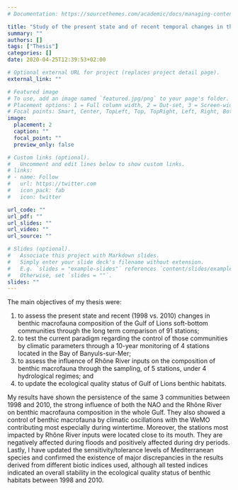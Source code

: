 ```yaml
---
# Documentation: https://sourcethemes.com/academic/docs/managing-content/

title: "Study of the present state and of recent temporal changes in the benthic macrofauna composition of Gulf of Lions soft-bottoms macrobenthic communities, NW Mediterranean"
summary: ""
authors: []
tags: ["Thesis"]
categories: []
date: 2020-04-25T12:39:53+02:00

# Optional external URL for project (replaces project detail page).
external_link: ""

# Featured image
# To use, add an image named `featured.jpg/png` to your page's folder.
# Placement options: 1 = Full column width, 2 = Out-set, 3 = Screen-width
# Focal points: Smart, Center, TopLeft, Top, TopRight, Left, Right, BottomLeft, Bottom, BottomRight.
image:
  placement: 2
  caption: ""
  focal_point: ""
  preview_only: false

# Custom links (optional).
#   Uncomment and edit lines below to show custom links.
# links:
# - name: Follow
#   url: https://twitter.com
#   icon_pack: fab
#   icon: twitter

url_code: ""
url_pdf: ""
url_slides: ""
url_video: ""
url_source: "" 

# Slides (optional).
#   Associate this project with Markdown slides.
#   Simply enter your slide deck's filename without extension.
#   E.g. `slides = "example-slides"` references `content/slides/example-slides.md`.
#   Otherwise, set `slides = ""`.
slides: ""
---
```

The main objectives of my thesis were: 

1. to assess the present state and recent (1998 vs. 2010) changes in benthic macrofauna composition of the Gulf of Lions soft-bottom communities through the long term comparison of 91 stations; 
2. to test the current paradigm regarding the control of those communities by climatic parameters through a 10-year monitoring of 4 stations located in the Bay of Banyuls-sur-Mer; 
3. to assess the influence of Rhône River inputs on the composition of benthic macrofauna through the sampling, of 5 stations, under 4 hydrological regimes; and 
4. to update the ecological quality status of Gulf of Lions benthic habitats. 


My results have shown the persistence of the same 3 communities between 1998 and 2010, the strong influence of both the NAO and the Rhône River on benthic macrofauna composition in the whole Gulf. They also showed a control of benthic macrofauna by climatic oscillations with the WeMO contributing most especially during wintertime. Moreover, the stations most impacted by Rhône River inputs were located close to its mouth. They are negatively affected during floods and positively affected during dry periods. Lastly, I have updated the sensitivity/tolerance levels of Mediterranean species and confirmed the existence of major discrepancies in the results derived from different biotic indices used, although all tested indices indicated an overall stability in the ecological quality status of benthic habitats between 1998 and 2010.
